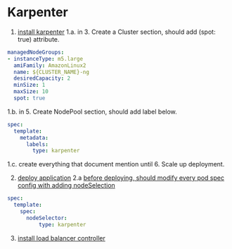 # Karpenter
1. [install karpenter](https://karpenter.sh/docs/getting-started/getting-started-with-karpenter/)
1.a. in 3. Create a Cluster section, should add (spot: true) attribute.
``` yaml
managedNodeGroups:
- instanceType: m5.large
  amiFamily: AmazonLinux2
  name: ${CLUSTER_NAME}-ng
  desiredCapacity: 2
  minSize: 1
  maxSize: 10
  spot: true
```    
1.b. in 5. Create NodePool section, should add label below.
```yaml
spec:
  template:
    metadata:
      labels:
        type: karpenter
```
1.c. create everything that document mention until 6. Scale up deployment.

2. [deploy application](https://www.eksworkshop.com/docs/introduction/getting-started/first)
2.a [before deploying, should modify every pod spec config with adding nodeSelection](https://github.com/aws-samples/eks-workshop-v2/tree/main/manifests/base-application)
```yaml
spec:
  template:    
    spec:
      nodeSelector:
          type: karpenter
```

3. [install load balancer controller](https://docs.aws.amazon.com/eks/latest/userguide/lbc-helm.html)